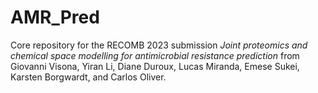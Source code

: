 # AMR_Pred

Core repository for the RECOMB 2023 submission _Joint proteomics and chemical space modelling for antimicrobial resistance prediction_ from Giovanni Visona, Yiran Li, Diane Duroux, Lucas Miranda, Emese Sukei, Karsten Borgwardt, and Carlos Oliver.


